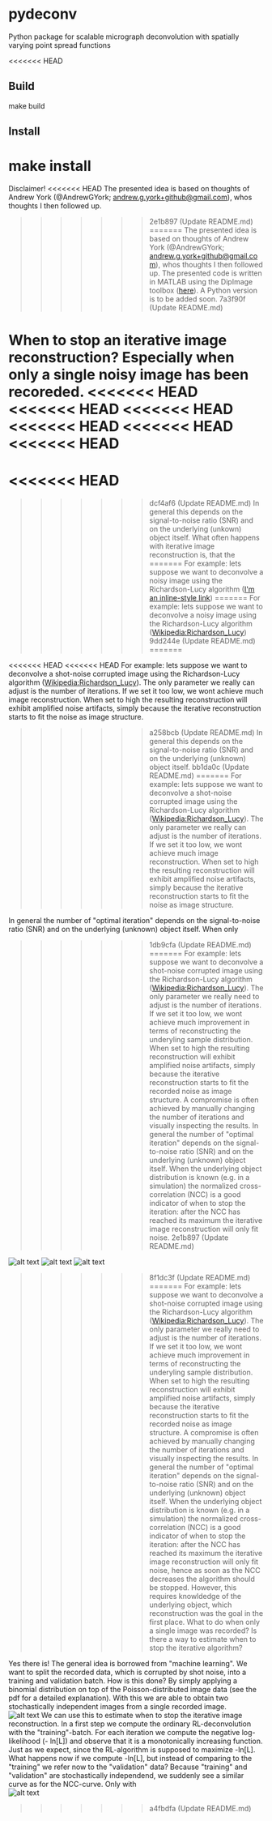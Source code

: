 # pydeconv
Python package for scalable micrograph deconvolution with spatially varying point spread functions

<<<<<<< HEAD
## Build
  make build

## Install
  make install
=======
Disclaimer!
<<<<<<< HEAD
The presented idea is based on thoughts of Andrew York (@AndrewGYork; andrew.g.york+github@gmail.com), whos thoughts I then followed up.
>>>>>>> 2e1b897 (Update README.md)
=======
The presented idea is based on thoughts of Andrew York (@AndrewGYork; andrew.g.york+github@gmail.com), whos thoughts I then followed up. The presented code is written in MATLAB using the DipImage toolbox ([here](https://diplib.org/)). A Python version is to be added soon.
>>>>>>> 7a3f90f (Update README.md)

When to stop an iterative image reconstruction? Especially when only a single noisy image has been recoreded.
<<<<<<< HEAD
<<<<<<< HEAD
<<<<<<< HEAD
<<<<<<< HEAD
<<<<<<< HEAD
<<<<<<< HEAD
=======
<<<<<<< HEAD
=======
>>>>>>> dcf4af6 (Update README.md)
In general this depends on the signal-to-noise ratio (SNR) and on the underlying (unkown) object itself. What often happens with iterative image reconstruction is, that the
=======
For example: lets suppose we want to deconvolve a noisy image using the Richardson-Lucy algorithm ([I'm an inline-style link](https://www.google.com))
=======
For example: lets suppose we want to deconvolve a noisy image using the Richardson-Lucy algorithm ([Wikipedia:Richardson_Lucy](https://en.wikipedia.org/wiki/Richardson%E2%80%93Lucy_deconvolution))
>>>>>>> 9dd244e (Update README.md)
=======

<<<<<<< HEAD
<<<<<<< HEAD
For example: lets suppose we want to deconvolve a shot-noise corrupted image using the Richardson-Lucy algorithm ([Wikipedia:Richardson_Lucy](https://en.wikipedia.org/wiki/Richardson%E2%80%93Lucy_deconvolution)). The only parameter we really can adjust is the number of iterations. If we set it too low, we wont achieve much image reconstruction. When set to high the resulting reconstruction will exhibit amplified noise artifacts, simply because the iterative reconstruction starts to fit the noise as image structure.
>>>>>>> a258bcb (Update README.md)
In general this depends on the signal-to-noise ratio (SNR) and on the underlying (unknown) object itself.
>>>>>>> bb1da0c (Update README.md)
=======
For example: lets suppose we want to deconvolve a shot-noise corrupted image using the Richardson-Lucy algorithm ([Wikipedia:Richardson_Lucy](https://en.wikipedia.org/wiki/Richardson%E2%80%93Lucy_deconvolution)). The only parameter we really can adjust is the number of iterations. If we set it too low, we wont achieve much image reconstruction. When set to high the resulting reconstruction will exhibit amplified noise artifacts, simply because the iterative reconstruction starts to fit the noise as image structure. 

In general the number of "optimal iteration" depends on the signal-to-noise ratio (SNR) and on the underlying (unknown) object itself. When only 
>>>>>>> 1db9cfa (Update README.md)
=======
For example: lets suppose we want to deconvolve a shot-noise corrupted image using the Richardson-Lucy algorithm ([Wikipedia:Richardson_Lucy](https://en.wikipedia.org/wiki/Richardson%E2%80%93Lucy_deconvolution)). The only parameter we really need to adjust is the number of iterations. If we set it too low, we wont achieve much improvement in terms of reconstructing the underyling sample distribution. When set to high the resulting reconstruction will exhibit amplified noise artifacts, simply because the iterative reconstruction starts to fit the recorded noise as image structure. A compromise is often achieved by manually changing  the number of iterations and visually inspecting the results. 
In general the number of "optimal iteration" depends on the signal-to-noise ratio (SNR) and on the underlying (unknown) object itself. When the underlying object distribution is known (e.g. in a simulation) the normalized cross-correlation (NCC) is a good indicator of when to stop the iteration: after the NCC has reached its maximum the iterative image reconstruction will only fit noise. 
>>>>>>> 2e1b897 (Update README.md)

![alt text](https://github.com/beckerjn92/Binomial-splitting/blob/main/Fig1.PNG)
![alt text](https://github.com/beckerjn92/Binomial-splitting/blob/main/Fig2.PNG)
![alt text](https://github.com/beckerjn92/Binomial-splitting/blob/main/Fig3.PNG)
>>>>>>> 8f1dc3f (Update README.md)
=======
For example: lets suppose we want to deconvolve a shot-noise corrupted image using the Richardson-Lucy algorithm ([Wikipedia:Richardson_Lucy](https://en.wikipedia.org/wiki/Richardson%E2%80%93Lucy_deconvolution)). The only parameter we really need to adjust is the number of iterations. If we set it too low, we wont achieve much improvement in terms of reconstructing the underyling sample distribution. When set to high the resulting reconstruction will exhibit amplified noise artifacts, simply because the iterative reconstruction starts to fit the recorded noise as image structure. A compromise is often achieved by manually changing  the number of iterations and visually inspecting the results. 
In general the number of "optimal iteration" depends on the signal-to-noise ratio (SNR) and on the underlying (unknown) object itself. When the underlying object distribution is known (e.g. in a simulation) the normalized cross-correlation (NCC) is a good indicator of when to stop the iteration: after the NCC has reached its maximum the iterative image reconstruction will only fit noise, hence as soon as the NCC decreases the algorithm should be stopped. However, this requires knowldedge of the underlying object, which reconstruction was the goal in the first place.  What to do when only a single image was recorded? Is there a way to estimate when to stop the iterative algorithm?

Yes there is! The general idea is borrowed from "machine learning". We want to split the recorded data, which is corrupted by shot noise, into a training and validation batch. How is this done? By simply applying a binomial distribution on top of the Poisson-distributed image data (see the pdf for a detailed explanation). With this we are able to obtain two stochastically independent images from a single recorded image.  
![alt text](https://github.com/beckerjn92/Binomial-splitting/blob/main/Fig1.PNG)
We can use this to estimate when to stop the iterative image reconstruction. In a first step we compute the ordinary RL-deconvolution with the "training"-batch. For each iteration we compute the negative log-likelihood (- ln[L]) and observe that it is a monotonically increasing function. Just as we expect, since the RL-algorithm is supposed to maximize -ln[L]. What happens now if we compute -ln[L], but instead of comparing to the "training" we refer now to the "validation" data? Because "training" and "validation" are stochastically independend, we suddenly see a similar curve as for the NCC-curve. Only with  
![alt text](https://github.com/beckerjn92/Binomial-splitting/blob/main/Fig2.PNG)
>>>>>>> a4fbdfa (Update README.md)
